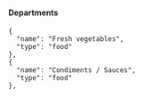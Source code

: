#### Departments

```
{
  "name": "Fresh vegetables",
  "type": "food"
},
{
  "name": "Condiments / Sauces",
  "type": "food"
},
```
